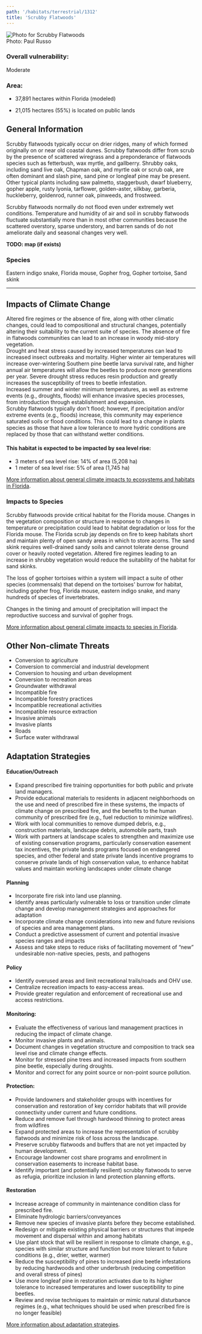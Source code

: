```yaml
---
path: '/habitats/terrestrial/1312'
title: 'Scrubby Flatwoods'
---
```


<content-header icon="pine_flatwoods_dry_prairie" title="Scrubby Flatwoods" subtitle="within Pine Flatwoods and Dry Prairie"></content-header>

<div id="TopSection">

<div class="header-photo"><img src="1312.jpg" alt="Photo for Scrubby Flatwoods"/>
<figcaption>Photo: Paul Russo</figcaption></div>

<div>

### Overall vulnerability:

<div class="vulnerability vulnerability-moderate">Moderate</div>

### Area:

-   37,891 hectares within Florida (modeled)

-   21,015 hectares (55%) is located on public lands



</div>
</div>

## General Information

Scrubby flatwoods typically occur on drier ridges, many of which formed originally on or near old coastal dunes. Scrubby flatwoods differ from scrub by the presence of scattered wiregrass and a preponderance of flatwoods species such as fetterbush, wax myrtle, and gallberry. Shrubby oaks, including sand live oak, Chapman oak, and myrtle oak or scrub oak, are often dominant and slash pine, sand pine or longleaf pine may be present. Other typical plants including saw palmetto, staggerbush, dwarf blueberry, gopher apple, rusty lyonia, tarflower, golden-aster, silkbay, garberia, huckleberry, goldenrod, runner oak, pinweeds, and frostweed.  

Scrubby flatwoods normally do not flood even under extremely wet conditions. Temperature and humidity of air and soil in scrubby flatwoods fluctuate substantially more than in most other communities because the scattered overstory, sparse understory, and barren sands of do not ameliorate daily and seasonal changes very well.



**TODO: map (if exists)**

### Species

Eastern indigo snake, Florida mouse, Gopher frog, Gopher tortoise, Sand skink

<hr />

## Impacts of Climate Change

Altered fire regimes or the absence of fire, along with other climatic changes, could lead to compositional and structural changes, potentially altering their suitability to the current suite of species.  The absence of fire in flatwoods communities can lead to an increase in woody mid-story vegetation.  <br />Drought and heat stress caused by increased temperatures can lead to increased insect outbreaks and mortality. Higher winter air temperatures will increase over-wintering Southern pine beetle larva survival rate, and higher annual air temperatures will allow the beetles to produce more generations per year. Severe drought stress reduces resin production and greatly increases the susceptibility of trees to beetle infestation.  <br />Increased summer and winter minimum temperatures, as well as extreme events (e.g., droughts, floods) will enhance invasive species processes, from introduction through establishment and expansion.  <br />Scrubby flatwoods typically don't flood; however, if precipitation and/or extreme events  (e.g., floods) increase, this community may experience saturated soils or flood conditions.  This could lead to a change in plants species as those that have a low tolerance to more hydric conditions are replaced by those that can withstand wetter conditions.


#### This habitat is expected to be impacted by sea level rise:

- 3 meters of sea level rise: 14% of area (5,208 ha)
- 1 meter of sea level rise: 5% of area (1,745 ha)
    

[More information about general climate impacts to ecosystems and habitats in Florida](/impacts/habitats).

### Impacts to Species

Scrubby flatwoods provide critical habitat for the Florida mouse. Changes in the vegetation composition or structure in response to changes in temperature or precipitation could lead to habitat degradation or loss for the Florida mouse.  The Florida scrub jay depends on fire to keep habitats short and maintain plenty of open sandy areas in which to store acorns.  The sand skink requires well-drained sandy soils and cannot tolerate dense ground cover or heavily rooted vegetation.  Altered fire regimes leading to an increase in shrubby vegetation would reduce the suitability of the habitat for sand skinks.  

The loss of gopher tortoises within a system will impact a suite of other species (commensals) that depend on the tortoises' burrow for habitat, including gopher frog, Florida mouse, eastern indigo snake, and many hundreds of species of invertebrates.  

Changes in the timing and amount of precipitation will impact the reproductive success and survival of gopher frogs.

[More information about general climate impacts to species in Florida](/impacts/species).

## Other Non-climate Threats

-	Conversion to agriculture
-	Conversion to commercial and industrial development
-	Conversion to housing and urban development
-	Conversion to recreation areas
-	Groundwater withdrawal
-	Incompatible fire
-	Incompatible forestry practices
-	Incompatible recreational activities
-	Incompatible resource extraction
-	Invasive animals
-	Invasive plants
-	Roads
-	Surface water withdrawal


## Adaptation Strategies

#### Education/Outreach

- Expand prescribed fire training opportunities for both public and private land managers.
- Provide educational materials to residents in adjacent neighborhoods on the use and need of prescribed fire in these systems, the impacts of climate change on prescribed fire, and the benefits to the human community of prescribed fire (e.g., fuel reduction to minimize wildfires).
- Work with local communities to remove dumped debris, e.g., construction materials, landscape debris, automobile parts, trash
- Work with partners at landscape scales to strengthen and maximize use of existing conservation programs, particularly conservation easement tax incentives, the private lands programs focused on endangered species, and other federal and state private lands incentive programs to conserve private lands of high conservation value, to enhance habitat values and maintain working landscapes under climate change


#### Planning

- Incorporate fire risk into land use planning.
- Identify areas particularly vulnerable to loss or transition under climate change and develop management strategies and approaches for adaptation
- Incorporate climate change considerations into new and future revisions of species and area management plans.
- Conduct a predictive assessment of current and potential invasive species ranges and impacts
- Assess and take steps to reduce risks of facilitating movement of “new” undesirable non-native species, pests, and pathogens


#### Policy

- Identify overused areas and limit recreational trails/roads and OHV use.
- Centralize recreation impacts to easy-access areas.
- Provide greater regulation and enforcement of recreational use and access restrictions.


#### Monitoring: 

- Evaluate the effectiveness of various land management practices in reducing the impact of climate change.
- Monitor invasive plants and animals.
- Document changes in vegetation structure and composition to track sea level rise and climate change effects.
- Monitor for stressed pine trees and increased impacts from southern pine beetle, especially during droughts.
- Monitor and correct for any point source or non-point source pollution.


#### Protection:  

- Provide landowners and stakeholder groups with incentives for conservation and restoration of key corridor habitats that will provide connectivity under current and future conditions.
- Reduce and remove fuel through hardwood thinning to protect areas from wildfires
- Expand protected areas to increase the representation of scrubby flatwoods and minimize risk of loss across the landscape.
- Preserve scrubby flatwoods and buffers that are not yet impacted by human development.
- Encourage landowner cost share programs and enrollment in conservation easements to increase habitat base.
- Identify important (and potentially resilient) scrubby flatwoods to serve as refugia, prioritize inclusion in land protection planning efforts.


#### Restoration

- Increase acreage of community in maintenance condition class for prescribed fire.
- Eliminate hydrologic barriers/conveyances
- Remove new species of invasive plants before they become established.
- Redesign or mitigate existing physical barriers or structures that impede movement and dispersal within and among habitats
- Use plant stock that will be resilient in response to climate change, e.g., species with similar structure and function but more tolerant to future conditions (e.g., drier, wetter, warmer)
- Reduce the susceptibility of pines to increased pine beetle infestations by reducing hardwoods and other underbrush (reducing competition and overall stress of pines)
- Use more longleaf pine in restoration activates due to its higher tolerance to increased temperatures and lower susceptibility to pine beetles.
- Review and revise techniques to maintain or mimic natural disturbance regimes (e.g., what techniques should be used when prescribed fire is no longer feasible)




[More information about adaptation strategies](/strategies).


